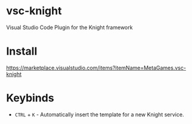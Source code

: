 # vsc-knight
Visual Studio Code Plugin for the Knight framework

# Install
https://marketplace.visualstudio.com/items?itemName=MetaGames.vsc-knight

# Keybinds
* ``CTRL`` + ``K`` - Automatically insert the template for a new Knight service.
